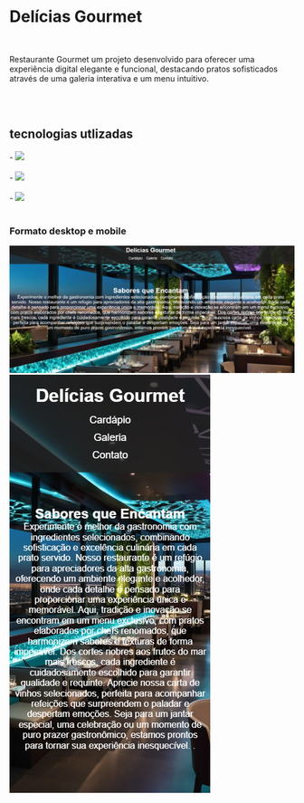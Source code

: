 <h1>Delícias Gourmet</h1>
<br>
<p>Restaurante Gourmet um projeto desenvolvido para oferecer uma experiência digital elegante e funcional, destacando pratos sofisticados através de uma galeria interativa e um menu intuitivo.
</p>
<br>
<br>
<h2>tecnologias utlizadas</h2>
- <img src="https://img.shields.io/badge/HTML5-E34F26?style=for-the-badge&logo=html5&logoColor=white">
<br>
<br>
- <img src="https://img.shields.io/badge/CSS3-1572B6?style=for-the-badge&logo=css3&logoColor=white">
<br>
<br>
- <img src="https://img.shields.io/badge/JavaScript-323330?style=for-the-badge&logo=javascript&logoColor=F7DF1E" />
<br>
<br>
<h3>Formato desktop e mobile</h3>
<img src="https://github.com/Verneloira/Restaurante/blob/main/assets/restaurante%20desktop.png"/>
<img src="https://github.com/Verneloira/Restaurante/blob/main/assets/restaurante%20mobile.png"/>
